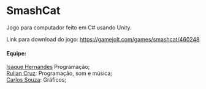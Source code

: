 # SmashCat
Jogo para computador feito em C# usando Unity.

Link para download do jogo: https://gamejolt.com/games/smashcat/460248
<br>

#### Equipe:
<a href="https://github.com/isaquedev">Isaque Hernandes</a> Programação;
<br><a href="https://github.com/ruliancruz">Rulian Cruz</a>: Programação, som e música;
<br><a href="https://github.com/Edward-Doragon">Carlos Souza</a>: Gráficos;
